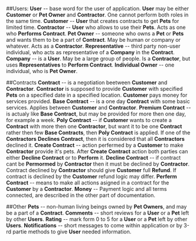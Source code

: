 ﻿##Users:
**User** -- base word for the user of application. **User** may be either **Customer** or **Pet Owner** and **Contractor**. One cannot perform both roles in the same time.
**Customer** -- **User** that creates contracts to get **Pets** for limited time.
**Contractor** -- **User** who allows to use their **Pets**. Acts as one who **Performs Contract**.
**Pet Owner** -- someone who owns a **Pet** or **Pets** and wants them to be a part of **Contract**. May be human or company or whatever. Acts as a **Contractor**.
**Representative** -- third party non-user individual, who acts as representative of a **Company** in the **Contract**.
**Company** -- is a **User**. May be a large group of people. Is a **Contractor**, but uses **Representatives** to **Perform Contract**.
**Individual Owner** -- one individual, who is **Pet Owner**.

##Contracts
**Contract** -- is a negotiation beetween **Customer** and **Contractor**. **Contractor** is supposed to provide **Customer** with specified **Pets** on a specified date in a specified location. **Customer** pays money for services provided.
**Base Contract** -- is a one day **Contract** with some basic services. Applies between **Customer** and **Contractor**.
**Premium Contract** -- is actualy like **Base Contract**, but may be provided for more then one day, for example a week.
**Poly Contract** -- if **Customer** wants to create a **Contract** with more then one **Contractor**, but want it to be one **Contract** rather then few **Base Contracts**, then **Poly Contract** is applied. If one of the **Contractors** **Declines Contract**, then it is considered that all **Contractors** declined it.
**Create Contract** -- action perfermed by a **Customer** to make **Contractor** provide it's pets. After **Create Contract** action both parties can either **Decline Contract** or to **Perform** it.
**Decline Contract** -- if contract cant be **Permormed** by **Contractor** then it must be declined by **Contractor**. Contract declined by **Contractor** should give **Customer** full **Refund**. If contract is declined by the **Customer** refund logic may differ.
**Perferm Contract** -- means to make all actions asigned in a contract for the **Customer** by a **Contractor**.
**Money** -- Payment logic and all terms connected, are described in the other part of documentation.

##Other
**Pets** -- non-human living beings owned by **Pet Owners**, and may be a part of a **Contract**.
**Comments** -- short reviews for a **User** or a **Pet** left by other **Users**.
**Rating** -- mark form 0 to 5 for a **User** or a **Pet** left by other **Users**.
**Notifications** -- short messages to come within application or by 3-rd partie methods to give **User** needed information.